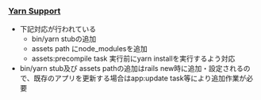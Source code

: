 ### [Yarn Support](https://github.com/rails/rails/pull/26836)

* 下記対応が行われている
  * bin/yarn stubの追加
  * assets path にnode_modulesを追加
  * assets:precompile task 実行前にyarn installを実行するよう対応
* bin/yarn stub及び assets pathの追加はrails new時に追加・設定されるので、既存のアプリを更新する場合はapp:update task等により追加作業が必要
